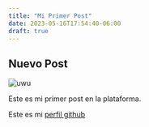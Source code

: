 ```yaml
---
title: "Mi Primer Post"
date: 2023-05-16T17:54:40-06:00
draft: true
---
```


## Nuevo Post

![uwu](/cat.jpg)

Este es mi primer post en la plataforma.

Este es mi [perfil github](https://github.com/miguehm)
